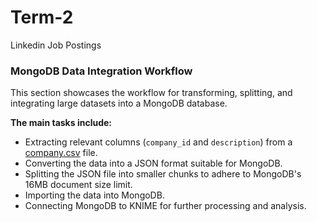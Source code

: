# Term-2
Linkedin Job Postings

### MongoDB Data Integration Workflow
This section showcases the workflow for transforming, splitting, and integrating large datasets into a MongoDB database. 

**The main tasks include:**

- Extracting relevant columns (`company_id` and `description`) from a [company.csv](MongoDB%20import/csv%20files/companies.csv) file.
- Converting the data into a JSON format suitable for MongoDB.
- Splitting the JSON file into smaller chunks to adhere to MongoDB's 16MB document size limit.
- Importing the data into MongoDB.
- Connecting MongoDB to KNIME for further processing and analysis.
